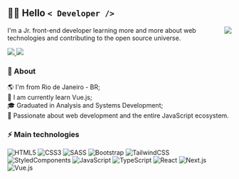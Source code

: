 
## :technologist: Hello  ```< Developer />```

<a href="https://github.com/MarlonVictor/github-readme-stats">
  <img align='right' src="https://github-readme-stats.vercel.app/api/top-langs/?username=MarlonVictor&theme=dracula">
</a>

I'm a Jr. front-end developer learning more and more about web technologies and contributing to the open source universe.

<p>
  <a href="cmarlonvictor11@gmail.com">
      <img src="https://img.shields.io/badge/-cmarlonvictor11@gmail.com-c14438?style=flat-square&logo=Gmail&logoColor=white&link=mailto:cmarlonvictor11@gmail.com"/>
  </a>
  <a href="https://www.linkedin.com/in/marlon-victor-2548b51a2/">
      <img src="https://img.shields.io/badge/-blue?style=flat-square&logo=Linkedin&logoColor=white&link=https://www.linkedin.com/in/marlon-victor-2548b51a2///)"/>
  </a>
</p>

### 🧐 About

:earth_americas: I'm from Rio de Janeiro - BR;  
🌱 I am currently learn Vue.js;  
:mortar_board: Graduated in Analysis and Systems Development;  
:speech_balloon: Passionate about web development and the entire JavaScript ecosystem.

### ⚡ Main technologies

![HTML5](https://img.shields.io/badge/-HTML5-E34F26?style=flat-square&logo=html5&logoColor=white)
![CSS3](https://img.shields.io/badge/-CSS3-1572B6?style=flat-square&logo=css3)
![SASS](https://img.shields.io/badge/-SASS-DADBDF?style=flat-square&logo=sass)
![Bootstrap](https://img.shields.io/badge/-Bootstrap-322448?style=flat-square&logo=bootstrap)
![TailwindCSS](https://img.shields.io/badge/-TailwindCSS-f7f7f7?style=flat-square&logo=tailwindcss)
![StyledComponents](https://img.shields.io/badge/-StyledComponents-3A3A3A?style=flat-square&logo=styled-components)
![JavaScript](https://img.shields.io/badge/-JavaScript-000?style=flat-square&logo=javascript)
![TypeScript](https://img.shields.io/badge/-TypeScript-003874?style=flat-square&logo=typescript)
![React](https://img.shields.io/badge/-React-282C34?style=flat-square&logo=react)
![Next.js](https://img.shields.io/badge/-Next.js-000?style=flat-square&logo=next.js)
![Vue.js](https://img.shields.io/badge/-Vue.js-35465a?style=flat-square&logo=vue.js)


